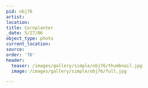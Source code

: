 ```yaml
---
pid: obj76
artist:
location:
title: Cornplanter
_date: 5/27/06
object_type: photo
current_location:
source:
order: '76'
header:
  teaser: /images/gallery/simple/obj76/thumbnail.jpg
  image: /images/gallery/simple/obj76/full.jpg

---
```


